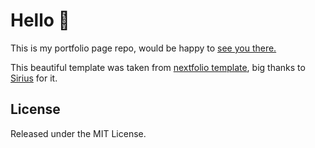 # Hello 👋

This is my portfolio page repo, would be happy to [see you there.](https://shiriaev.vercel.app/)

This beautiful template was taken from [nextfolio template](https://nextfolio-template.vercel.app/), big thanks to [Sirius](https://www.imsirius.xyz/) for it.

## License

Released under the MIT License.

